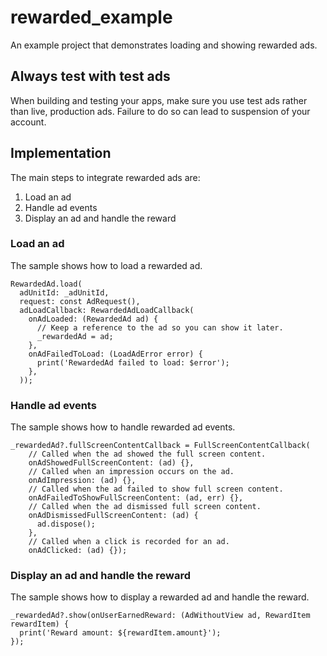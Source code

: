 # rewarded_example

An example project that demonstrates loading and showing rewarded ads.

## Always test with test ads

When building and testing your apps, make sure you use test ads rather than
live, production ads. Failure to do so can lead to suspension of your account.

## Implementation

The main steps to integrate rewarded ads are:

1. Load an ad
2. Handle ad events
3. Display an ad and handle the reward


### Load an ad
The sample shows how to load a rewarded ad.

```
RewardedAd.load(
  adUnitId: _adUnitId,
  request: const AdRequest(),
  adLoadCallback: RewardedAdLoadCallback(
    onAdLoaded: (RewardedAd ad) {
      // Keep a reference to the ad so you can show it later.
      _rewardedAd = ad;
    },
    onAdFailedToLoad: (LoadAdError error) {
      print('RewardedAd failed to load: $error');
    },
  ));
 ```

### Handle ad events
The sample shows how to handle rewarded ad events.

```
_rewardedAd?.fullScreenContentCallback = FullScreenContentCallback(
    // Called when the ad showed the full screen content.
    onAdShowedFullScreenContent: (ad) {},
    // Called when an impression occurs on the ad.
    onAdImpression: (ad) {},
    // Called when the ad failed to show full screen content.
    onAdFailedToShowFullScreenContent: (ad, err) {},
    // Called when the ad dismissed full screen content.
    onAdDismissedFullScreenContent: (ad) {
      ad.dispose();
    },
    // Called when a click is recorded for an ad.
    onAdClicked: (ad) {});
```

### Display an ad and handle the reward
The sample shows how to display a rewarded ad and handle the reward.
```
_rewardedAd?.show(onUserEarnedReward: (AdWithoutView ad, RewardItem rewardItem) {
  print('Reward amount: ${rewardItem.amount}');
});
```
